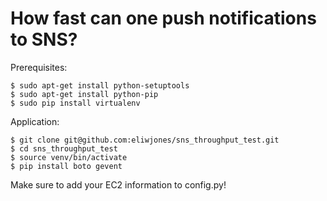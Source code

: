 How fast can one push notifications to SNS?
===========================================
Prerequisites:
```
$ sudo apt-get install python-setuptools
$ sudo apt-get install python-pip
$ sudo pip install virtualenv
```

Application:
```
$ git clone git@github.com:eliwjones/sns_throughput_test.git
$ cd sns_throughput_test
$ source venv/bin/activate
$ pip install boto gevent
```

Make sure to add your EC2 information to config.py!
